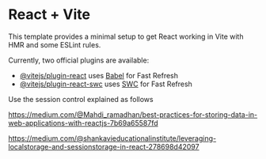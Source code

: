 # React + Vite

This template provides a minimal setup to get React working in Vite with HMR and some ESLint rules.

Currently, two official plugins are available:

- [@vitejs/plugin-react](https://github.com/vitejs/vite-plugin-react/blob/main/packages/plugin-react/README.md) uses [Babel](https://babeljs.io/) for Fast Refresh
- [@vitejs/plugin-react-swc](https://github.com/vitejs/vite-plugin-react-swc) uses [SWC](https://swc.rs/) for Fast Refresh



Use the session control explained as follows


https://medium.com/@Mahdi_ramadhan/best-practices-for-storing-data-in-web-applications-with-reactjs-7b69a65587fd

https://medium.com/@shankavieducationalinstitute/leveraging-localstorage-and-sessionstorage-in-react-278698d42097